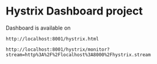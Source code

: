 # Hystrix Dashboard project

Dashboard is available on
 
```http://localhost:8001/hystrix.html```

```http://localhost:8001/hystrix/monitor?stream=http%3A%2F%2Flocalhost%3A8000%2Fhystrix.stream```